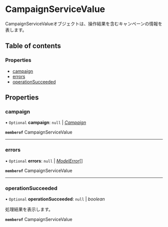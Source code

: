 # CampaignServiceValue


<div lang=\"ja\">CampaignServiceValueオブジェクトは、操作結果を含むキャンペーンの情報を表します。</div> 

## Table of contents

### Properties

- [campaign](campaignservicevalue.md#campaign)
- [errors](campaignservicevalue.md#errors)
- [operationSucceeded](campaignservicevalue.md#operationsucceeded)

## Properties

### campaign

• `Optional` **campaign**: ``null`` \| [*Campaign*](campaign.md)

**`memberof`** CampaignServiceValue

___

### errors

• `Optional` **errors**: ``null`` \| [*ModelError*](modelerror.md)[]

**`memberof`** CampaignServiceValue

___

### operationSucceeded

• `Optional` **operationSucceeded**: ``null`` \| *boolean*

<div lang=\"ja\">処理結果を表示します。</div> 

**`memberof`** CampaignServiceValue
